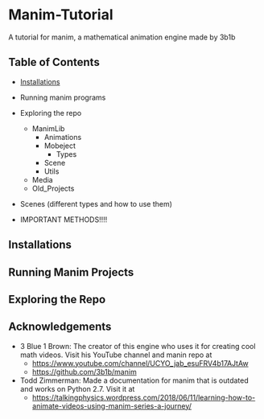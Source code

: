 # Manim-Tutorial
A tutorial for manim, a mathematical animation engine made by 3b1b
## Table of Contents
* [Installations](Installations "Go to tutorial")
* Running manim programs
* Exploring the repo
  * ManimLib
    * Animations
    * Mobeject
      * Types
    * Scene
    * Utils
  * Media
  * Old_Projects
* Scenes (different types and how to use them)
 
* IMPORTANT METHODS!!!!
## Installations

## Running Manim Projects

## Exploring the Repo


## Acknowledgements
* 3 Blue 1 Brown: The creator of this engine who uses it for creating cool math videos. Visit his YouTube channel and manin repo at 
  * https://www.youtube.com/channel/UCYO_jab_esuFRV4b17AJtAw
  * https://github.com/3b1b/manim
* Todd Zimmerman: Made a documentation for manim that is outdated and works on Python 2.7. Visit it at
  * https://talkingphysics.wordpress.com/2018/06/11/learning-how-to-animate-videos-using-manim-series-a-journey/
